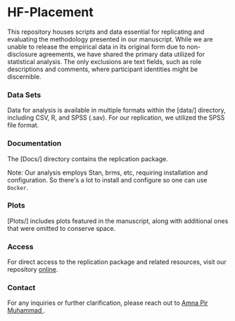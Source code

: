 # HF-Placement
This repository houses scripts and data essential for replicating and evaluating the methodology presented in our manuscript. While we are unable to release the empirical data in its original form due to non-disclosure agreements, we have shared the primary data utilized for statistical analysis. The only exclusions are text fields, such as role descriptions and comments, where participant identities might be discernible.

### Data Sets
Data for analysis is available in multiple formats within the [data/] directory, including CSV, R, and SPSS (.sav). For our replication, we utilized the SPSS file format.

### Documentation

The [Docs/] directory contains the replication package.
<!-- index.Rmd within this directory can be executed in RStudio to compile into index.html, which is viewable online. -->
Note: Our analysis employs Stan, brms, etc, requiring installation and configuration. So there's a lot to install and configure so one can  use `Docker`.

### Plots
[Plots/] includes plots featured in the manuscript, along with additional ones that were omitted to conserve space.


### Access
For direct access to the replication package and related resources, visit our repository [online](https://github.com/amnapir/HF-Placement/).

### Contact
For any inquiries or further clarification, please reach out to [Amna Pir Muhammad ](mailto:amnap@chalmers.se).
